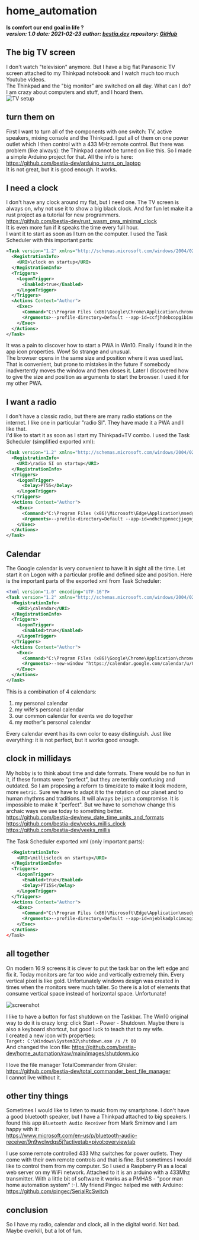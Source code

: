 # home_automation

**Is comfort our end goal in life ?**  
***version: 1.0  date: 2021-02-23 author: [bestia.dev](https://bestia.dev) repository: [GitHub](https://github.com/bestia-dev/home_automation)***  

## The big TV screen

I don't watch "television" anymore. But I have a big flat Panasonic TV screen attached to my Thinkpad notebook and I watch much too much Youtube videos.  
The Thinkpad and the "big monitor" are switched on all day. What can I do? I am crazy about computers and stuff, and I hoard them.  
![TV setup](https://github.com/bestia-dev/home_automation/raw/main/images/TV_setup.jpg)

## turn them on

First I want to turn all of the components with one switch: TV, active speakers, mixing console and the Thinkpad. I put all of them on one power outlet which I then control with a 433 MHz remote control. But there was  problem (like always): the Thinkpad cannot be turned on like this. So I made a simple Arduino project for that. All the info is here:  
<https://github.com/bestia-dev/arduino_turns_on_laptop>  
It is not great, but it is good enough. It works.  

## I need a clock

I don't have any clock around my flat, but I need one. The TV screen is always on, why not use it to show a big black clock. And for fun let make it a rust project as a tutorial for new programmers.  
<https://github.com/bestia-dev/rust_wasm_pwa_minimal_clock>  
It is even more fun if it speaks the time every full hour.  
I want it to start as soon as I turn on the computer. I used the Task Scheduler with this important parts:

```xml
<Task version="1.2" xmlns="http://schemas.microsoft.com/windows/2004/02/mit/task">
  <RegistrationInfo>
    <URI>\clock on startup</URI>
  </RegistrationInfo>
  <Triggers>
    <LogonTrigger>
      <Enabled>true</Enabled>
    </LogonTrigger>
  </Triggers>
  <Actions Context="Author">
    <Exec>
      <Command>"C:\Program Files (x86)\Google\Chrome\Application\chrome_proxy.exe"</Command>
      <Arguments>--profile-directory=Default --app-id=ccfjhdebcopgibimdhklogjkbeoigcme</Arguments>
    </Exec>
  </Actions>
</Task>
```

It was a pain to discover how to start a PWA in Win10. Finally I found it in the app icon properties. Wow! So strange and unusual.  
The browser opens in the same size and position where it was used last. That is convenient, but prone to mistakes in the future if somebody inadvertently moves the window and then closes it. Later I discovered how to give the size and position as arguments to start the browser. I used it for my other PWA.  

## I want a radio

I don't have a classic radio, but there are many radio stations on the internet. I like one in particular "radio SI". They have made it a PWA and I like that.  
I'd like to start it as soon as I start my Thinkpad+TV combo. I used the Task Scheduler (simplified exported xml):  

```xml
<Task version="1.2" xmlns="http://schemas.microsoft.com/windows/2004/02/mit/task">
  <RegistrationInfo>
    <URI>\radio SI on startup</URI>
  </RegistrationInfo>
  <Triggers>
    <LogonTrigger>
      <Delay>PT5S</Delay>
    </LogonTrigger>
  </Triggers>
  <Actions Context="Author">
    <Exec>
      <Command>"C:\Program Files (x86)\Microsoft\Edge\Application\msedge_proxy.exe"</Command>
      <Arguments>--profile-directory=Default --app-id=ndhchppnnecjjogmjmfnajggokoloahe</Arguments>
    </Exec>
  </Actions>
</Task>
```

## Calendar

The Google calendar is very convenient to have it in sight all the time. Let start it on Logon with a particular profile and defined size and position. Here is the important parts of the exported xml from Task Scheduler:  
```xml
<?xml version="1.0" encoding="UTF-16"?>
<Task version="1.2" xmlns="http://schemas.microsoft.com/windows/2004/02/mit/task">
  <RegistrationInfo>
    <URI>\calendar</URI>
  </RegistrationInfo>
  <Triggers>
    <LogonTrigger>
      <Enabled>true</Enabled>
    </LogonTrigger>
  </Triggers>
  <Actions Context="Author">
    <Exec>
      <Command>"C:\Program Files (x86)\Google\Chrome\Application\chrome.exe"</Command>
      <Arguments>--new-window "https://calendar.google.com/calendar/u/0/r/month" --window-size="800,450" --window-position="480,270" --user-data-dir="C:\Users\happy guest\Documents\ChromeProfiles\Profile1"</Arguments>
    </Exec>
  </Actions>
</Task>
```

This is a combination of 4 calendars:  

1. my personal calendar
2. my wife's personal calendar
3. our common calendar for events we do together
4. my mother's personal calendar

Every calendar event has its own color to easy distinguish.
Just like everything: it is not perfect, but it works good enough.  

## clock in millidays

My hobby is to think about time and date formats. There would be no fun in it, if these formats were "perfect", but they are terribly confusing and outdated. So I am proposing a reform to time/date to make it look modern, more `metric`. Sure we have to adapt it to the rotation of our planet and to human rhythms and traditions. It will always be just a compromise. It is impossible to make it "perfect". But we have to somehow change this archaic ways we use today to something better.  
<https://github.com/bestia-dev/new_date_time_units_and_formats>  
<https://github.com/bestia-dev/veeks_millis_clock>  
<https://github.com/bestia-dev/veeks_millis>  

The Task Scheduler exported xml (only important parts):  

```xml
  <RegistrationInfo>
    <URI>\millisclock on startup</URI>
  </RegistrationInfo>
  <Triggers>
    <LogonTrigger>
      <Enabled>true</Enabled>
      <Delay>PT15S</Delay>
    </LogonTrigger>
  </Triggers>
  <Actions Context="Author">
    <Exec>
      <Command>"C:\Program Files (x86)\Microsoft\Edge\Application\msedge_proxy.exe"</Command>
      <Arguments>--profile-directory=Default --app-id=njeblkadplcimcagioidhnldecembkoa</Arguments>
    </Exec>
  </Actions>
</Task>
```

## all together

On modern 16:9 screens it is clever to put the task bar on the left edge and fix it. Today monitors are far too wide and vertically extremely thin. Every vertical pixel is like gold. Unfortunately windows design was created in times when the monitors were much taller. So there is a lot of elements that consume vertical space instead of horizontal space. Unfortunate!  

![screenshot](https://github.com/bestia-dev/home_automation/raw/main/images/screenshot_1.png)

I like to have a button for fast shutdown on the Taskbar. The Win10 original way to do it is crazy long: click Start - Power - Shutdown.  Maybe there is also a keyboard shortcut, but good luck to teach that to my wife.  
I created a new icon with properties:  
`Target: C:\Windows\System32\shutdown.exe /s /t 00`  
And changed the Icon file: 
<https://github.com/bestia-dev/home_automation/raw/main/images/shutdown.ico>  

I love the file manager TotalCommander from Ghisler:  
<https://github.com/bestia-dev/total_commander_best_file_manager>  
I cannot live without it.  

## other tiny things

Sometimes I would like to listen to music from my smartphone. I don't have a good bluetooth speaker, but I have a Thinkpad attached to big speakers. I found this app `Bluetooth Audio Receiver` from Mark Smirnov and I am happy with it:  
<https://www.microsoft.com/en-us/p/bluetooth-audio-receiver/9n9wclwdqs5j?activetab=pivot:overviewtab>

I use some remote controlled 433 Mhz switches for power outlets. They come with their own remote controls and that is fine. But sometimes I would like to control them from my computer. So I used a Raspberry Pi as a local web server on my WiFi network. Attached to it is an arduino with a 433Mhz transmitter. With a little bit of software it works as a PMHAS - "poor man home automation system" :-). My friend Pingec helped me with Arduino:  
<https://github.com/pingec/SerialRcSwitch>  

## conclusion

So I have my radio, calendar and clock, all in the digital world. Not bad. Maybe overkill, but a lot of fun.  
